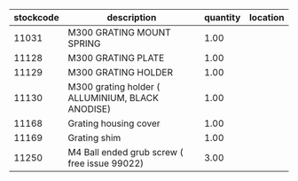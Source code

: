 |stockcode|description|quantity|location|
|---------|-----------|--------|--------|
|11031|M300 GRATING MOUNT SPRING|1.00||
|11128|M300 GRATING PLATE|1.00||
|11129|M300 GRATING HOLDER|1.00||
|11130|M300 grating holder    ( ALLUMINIUM, BLACK ANODISE)|1.00||
|11168|Grating housing cover|1.00||
|11169|Grating shim|1.00||
|11250|M4 Ball ended grub screw ( free issue 99022)|3.00||
